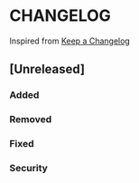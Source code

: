 # CHANGELOG

Inspired from [Keep a Changelog](https://keepachangelog.com/en/1.0.0/)

## [Unreleased]

### Added

### Removed

### Fixed

### Security